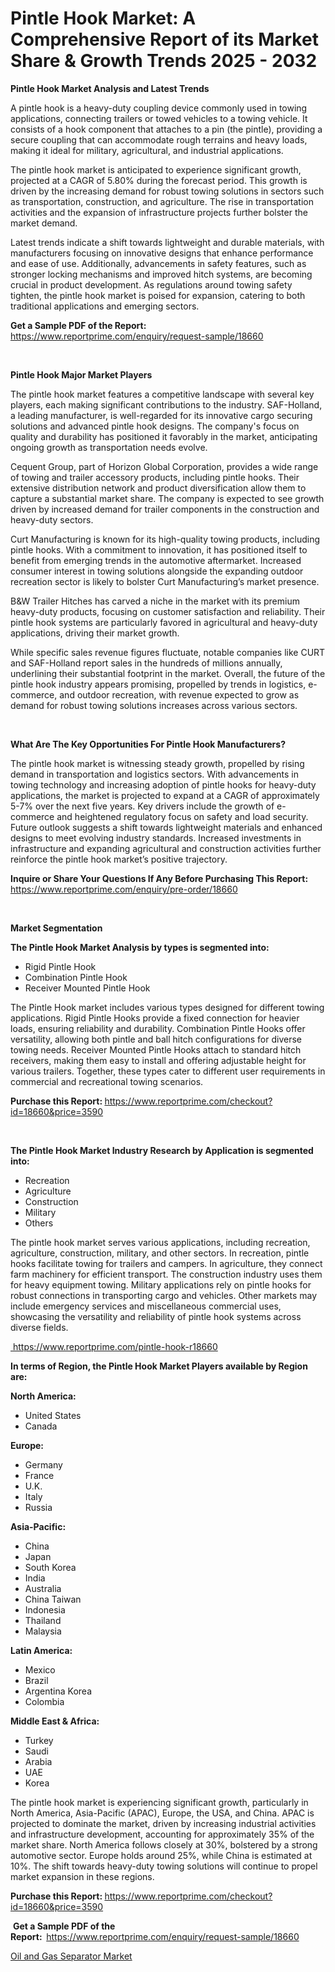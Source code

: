 <p><h1>Pintle Hook Market: A Comprehensive Report of its Market Share & Growth Trends 2025 - 2032</h1></p><p><strong>Pintle Hook Market Analysis and Latest Trends</strong></p>
<p><p>A pintle hook is a heavy-duty coupling device commonly used in towing applications, connecting trailers or towed vehicles to a towing vehicle. It consists of a hook component that attaches to a pin (the pintle), providing a secure coupling that can accommodate rough terrains and heavy loads, making it ideal for military, agricultural, and industrial applications.</p><p>The pintle hook market is anticipated to experience significant growth, projected at a CAGR of 5.80% during the forecast period. This growth is driven by the increasing demand for robust towing solutions in sectors such as transportation, construction, and agriculture. The rise in transportation activities and the expansion of infrastructure projects further bolster the market demand. </p><p>Latest trends indicate a shift towards lightweight and durable materials, with manufacturers focusing on innovative designs that enhance performance and ease of use. Additionally, advancements in safety features, such as stronger locking mechanisms and improved hitch systems, are becoming crucial in product development. As regulations around towing safety tighten, the pintle hook market is poised for expansion, catering to both traditional applications and emerging sectors.</p></p>
<p><strong>Get a Sample PDF of the Report:&nbsp;</strong> <a href="https://www.reportprime.com/enquiry/request-sample/18660?utm_campaign=2797&utm_medium=2&utm_source=Github&utm_content=ia&utm_term=19032025&utm_id=pintle-hook">https://www.reportprime.com/enquiry/request-sample/18660</a></p>
<p>&nbsp;</p>
<p><strong>Pintle Hook Major Market Players</strong></p>
<p><p>The pintle hook market features a competitive landscape with several key players, each making significant contributions to the industry. SAF-Holland, a leading manufacturer, is well-regarded for its innovative cargo securing solutions and advanced pintle hook designs. The company's focus on quality and durability has positioned it favorably in the market, anticipating ongoing growth as transportation needs evolve.</p><p>Cequent Group, part of Horizon Global Corporation, provides a wide range of towing and trailer accessory products, including pintle hooks. Their extensive distribution network and product diversification allow them to capture a substantial market share. The company is expected to see growth driven by increased demand for trailer components in the construction and heavy-duty sectors.</p><p>Curt Manufacturing is known for its high-quality towing products, including pintle hooks. With a commitment to innovation, it has positioned itself to benefit from emerging trends in the automotive aftermarket. Increased consumer interest in towing solutions alongside the expanding outdoor recreation sector is likely to bolster Curt Manufacturing’s market presence.</p><p>B&W Trailer Hitches has carved a niche in the market with its premium heavy-duty products, focusing on customer satisfaction and reliability. Their pintle hook systems are particularly favored in agricultural and heavy-duty applications, driving their market growth.</p><p>While specific sales revenue figures fluctuate, notable companies like CURT and SAF-Holland report sales in the hundreds of millions annually, underlining their substantial footprint in the market. Overall, the future of the pintle hook industry appears promising, propelled by trends in logistics, e-commerce, and outdoor recreation, with revenue expected to grow as demand for robust towing solutions increases across various sectors.</p></p>
<p>&nbsp;</p>
<p><strong>What Are The Key Opportunities For Pintle Hook Manufacturers?</strong></p>
<p><p>The pintle hook market is witnessing steady growth, propelled by rising demand in transportation and logistics sectors. With advancements in towing technology and increasing adoption of pintle hooks for heavy-duty applications, the market is projected to expand at a CAGR of approximately 5-7% over the next five years. Key drivers include the growth of e-commerce and heightened regulatory focus on safety and load security. Future outlook suggests a shift towards lightweight materials and enhanced designs to meet evolving industry standards. Increased investments in infrastructure and expanding agricultural and construction activities further reinforce the pintle hook market’s positive trajectory.</p></p>
<p><strong>Inquire or Share Your Questions If Any Before Purchasing This Report:</strong> <a href="https://www.reportprime.com/enquiry/pre-order/18660?utm_campaign=2797&utm_medium=2&utm_source=Github&utm_content=ia&utm_term=19032025&utm_id=pintle-hook">https://www.reportprime.com/enquiry/pre-order/18660</a></p>
<p>&nbsp;</p>
<p><strong>Market Segmentation</strong></p>
<p><strong>The Pintle Hook Market Analysis by types is segmented into:</strong></p>
<p><ul><li>Rigid Pintle Hook</li><li>Combination Pintle Hook</li><li>Receiver Mounted Pintle Hook</li></ul></p>
<p><p>The Pintle Hook market includes various types designed for different towing applications. Rigid Pintle Hooks provide a fixed connection for heavier loads, ensuring reliability and durability. Combination Pintle Hooks offer versatility, allowing both pintle and ball hitch configurations for diverse towing needs. Receiver Mounted Pintle Hooks attach to standard hitch receivers, making them easy to install and offering adjustable height for various trailers. Together, these types cater to different user requirements in commercial and recreational towing scenarios.</p></p>
<p><strong>Purchase this Report:&nbsp;</strong><a href="https://www.reportprime.com/checkout?id=18660&price=3590&utm_campaign=2797&utm_medium=2&utm_source=Github&utm_content=ia&utm_term=19032025&utm_id=pintle-hook">https://www.reportprime.com/checkout?id=18660&price=3590</a></p>
<p>&nbsp;</p>
<p><strong>The Pintle Hook Market Industry Research by Application is segmented into:</strong></p>
<p><ul><li>Recreation</li><li>Agriculture</li><li>Construction</li><li>Military</li><li>Others</li></ul></p>
<p><p>The pintle hook market serves various applications, including recreation, agriculture, construction, military, and other sectors. In recreation, pintle hooks facilitate towing for trailers and campers. In agriculture, they connect farm machinery for efficient transport. The construction industry uses them for heavy equipment towing. Military applications rely on pintle hooks for robust connections in transporting cargo and vehicles. Other markets may include emergency services and miscellaneous commercial uses, showcasing the versatility and reliability of pintle hook systems across diverse fields.</p></p>
<p><a href="https://www.reportprime.com/pintle-hook-r18660?utm_campaign=2797&utm_medium=2&utm_source=Github&utm_content=ia&utm_term=19032025&utm_id=pintle-hook">&nbsp;https://www.reportprime.com/pintle-hook-r18660</a></p>
<p><strong>In terms of Region, the Pintle Hook Market Players available by Region are:</strong></p>
<p>
    <p> <strong> North America: </strong>
        <ul>
            <li>United States</li>
            <li>Canada</li>
        </ul>
        </p> 
    <p> <strong> Europe: </strong>
        <ul>
            <li>Germany</li>
            <li>France</li>
            <li>U.K.</li>
            <li>Italy</li>
            <li>Russia</li>
        </ul>
        </p> 
    <p> <strong> Asia-Pacific: </strong>
        <ul>
            <li>China</li>
            <li>Japan</li>
            <li>South Korea</li>
            <li>India</li>
            <li>Australia</li>
            <li>China Taiwan</li>
            <li>Indonesia</li>
            <li>Thailand</li>
            <li>Malaysia</li>
        </ul>
        </p> 
    <p> <strong> Latin America: </strong>
        <ul>
            <li>Mexico</li>
            <li>Brazil</li>
            <li>Argentina Korea</li>
            <li>Colombia</li>
        </ul>
        </p> 
    <p> <strong> Middle East & Africa: </strong>
        <ul>
            <li>Turkey</li>
            <li>Saudi</li>
            <li>Arabia</li>
            <li>UAE</li>
            <li>Korea</li>
        </ul>
    </p>
    </p>
<p><p>The pintle hook market is experiencing significant growth, particularly in North America, Asia-Pacific (APAC), Europe, the USA, and China. APAC is projected to dominate the market, driven by increasing industrial activities and infrastructure development, accounting for approximately 35% of the market share. North America follows closely at 30%, bolstered by a strong automotive sector. Europe holds around 25%, while China is estimated at 10%. The shift towards heavy-duty towing solutions will continue to propel market expansion in these regions.</p></p>
<p><strong>Purchase this Report: </strong><a href="https://www.reportprime.com/checkout?id=18660&price=3590&utm_campaign=2797&utm_medium=2&utm_source=Github&utm_content=ia&utm_term=19032025&utm_id=pintle-hook">https://www.reportprime.com/checkout?id=18660&price=3590</a></p>
<p>&nbsp;<strong>Get a Sample PDF of the Report:&nbsp;&nbsp;</strong><a href="https://www.reportprime.com/enquiry/request-sample/18660?utm_campaign=2797&utm_medium=2&utm_source=Github&utm_content=ia&utm_term=19032025&utm_id=pintle-hook">https://www.reportprime.com/enquiry/request-sample/18660</a></p>
<p><strong></strong></p>
<p><p><a href="https://github.com/haklagjbj/Market-Research-Report-List-1/blob/main/oil-and-gas-separator-market.md?utm_campaign=2797&utm_medium=2&utm_source=Github&utm_content=ia&utm_term=19032025&utm_id=pintle-hook">Oil and Gas Separator Market</a></p></p>